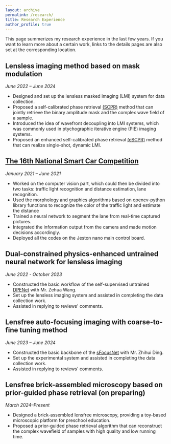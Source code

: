 ```yaml
---
layout: archive
permalink: /research/
title: Research Experience
author_profile: true
---
```


This page summerizes my research experience in the last few years. If you want to learn more about a certain work, links to the details pages are also set at the corresponding location.

## Lensless imaging method based on mask modulation
*June 2022 – June 2024*
+ Designed and set up the lensless masked imaging (LMI) system for data collection.
+ Proposed a self-calibrated phase retrieval [(SCPR)](../publications/number-3.md) method that can jointly retrieve the binary amplitude mask and the complex wave field of a sample.
+ Introduced the idea of wavefront decoupling into LMI systems, which was commonly used in ptychographic iterative engine (PIE) imaging systems.
+ Proposed an enhanced self-calibrated phase retrieval [(eSCPR)](../publications/number-6.md) method that can realize single-shot, dynamic LMI.

## [The 16th National Smart Car Competition](../news/smart_car.md)
*January 2021 – June 2021*
+ Worked on the computer vision part, which could then be divided into two tasks: traffic light recognition and distance estimation, lane recognition.
+ Used the morphology and graphics algorithms based on opencv-python library functions to recognize the color of the traffic light and estimate the distance
+ Trained a neural network to segment the lane from real-time captured pictures.
+ Integrated the information output from the camera and made motion decisions accordingly.
+ Deployed all the codes on the Jeston nano main control board.
    
## Dual-constrained physics-enhanced untrained neural network for lensless imaging
*June 2022 - October 2023*
+ Constructed the basic workflow of the self-supervised untrained [DPENet](../publications/number-4.md) with Mr. Zehua Wang.
+ Set up the lensless imaging system and assisted in completing the data collection work.
+ Assisted in replying to reviews' comments.

## Lensfree auto-focusing imaging with coarse-to-fine tuning method
*June 2023 – June 2024*
+ Constructed the basic backbone of the [sFocusNet](../publications/number-5.md) with Mr. Zhihui Ding.
+ Set up the experimental system and assisted in completing the data collection work.
+ Assisted in replying to reviews' comments.

## Lensfree brick-assembled microscopy based on prior-guided phase retrieval (on preparing)
*March 2024–Present*
+ Designed a brick-assembled lensfree microscopy, providing a toy-based microscopic platform for preschool education.
+ Proposed a prior-guided phase retrieval algorithm that can reconstruct the complex wavefield of samples with high quality and low running time.

